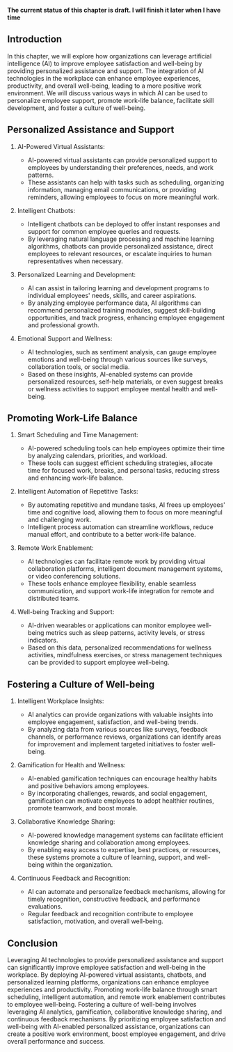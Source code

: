 **The current status of this chapter is draft. I will finish it later when I have time**

Introduction
------------

In this chapter, we will explore how organizations can leverage artificial intelligence (AI) to improve employee satisfaction and well-being by providing personalized assistance and support. The integration of AI technologies in the workplace can enhance employee experiences, productivity, and overall well-being, leading to a more positive work environment. We will discuss various ways in which AI can be used to personalize employee support, promote work-life balance, facilitate skill development, and foster a culture of well-being.

Personalized Assistance and Support
-----------------------------------

1. AI-Powered Virtual Assistants:

   * AI-powered virtual assistants can provide personalized support to employees by understanding their preferences, needs, and work patterns.
   * These assistants can help with tasks such as scheduling, organizing information, managing email communications, or providing reminders, allowing employees to focus on more meaningful work.
2. Intelligent Chatbots:

   * Intelligent chatbots can be deployed to offer instant responses and support for common employee queries and requests.
   * By leveraging natural language processing and machine learning algorithms, chatbots can provide personalized assistance, direct employees to relevant resources, or escalate inquiries to human representatives when necessary.
3. Personalized Learning and Development:

   * AI can assist in tailoring learning and development programs to individual employees' needs, skills, and career aspirations.
   * By analyzing employee performance data, AI algorithms can recommend personalized training modules, suggest skill-building opportunities, and track progress, enhancing employee engagement and professional growth.
4. Emotional Support and Wellness:

   * AI technologies, such as sentiment analysis, can gauge employee emotions and well-being through various sources like surveys, collaboration tools, or social media.
   * Based on these insights, AI-enabled systems can provide personalized resources, self-help materials, or even suggest breaks or wellness activities to support employee mental health and well-being.

Promoting Work-Life Balance
---------------------------

1. Smart Scheduling and Time Management:

   * AI-powered scheduling tools can help employees optimize their time by analyzing calendars, priorities, and workload.
   * These tools can suggest efficient scheduling strategies, allocate time for focused work, breaks, and personal tasks, reducing stress and enhancing work-life balance.
2. Intelligent Automation of Repetitive Tasks:

   * By automating repetitive and mundane tasks, AI frees up employees' time and cognitive load, allowing them to focus on more meaningful and challenging work.
   * Intelligent process automation can streamline workflows, reduce manual effort, and contribute to a better work-life balance.
3. Remote Work Enablement:

   * AI technologies can facilitate remote work by providing virtual collaboration platforms, intelligent document management systems, or video conferencing solutions.
   * These tools enhance employee flexibility, enable seamless communication, and support work-life integration for remote and distributed teams.
4. Well-being Tracking and Support:

   * AI-driven wearables or applications can monitor employee well-being metrics such as sleep patterns, activity levels, or stress indicators.
   * Based on this data, personalized recommendations for wellness activities, mindfulness exercises, or stress management techniques can be provided to support employee well-being.

Fostering a Culture of Well-being
---------------------------------

1. Intelligent Workplace Insights:

   * AI analytics can provide organizations with valuable insights into employee engagement, satisfaction, and well-being trends.
   * By analyzing data from various sources like surveys, feedback channels, or performance reviews, organizations can identify areas for improvement and implement targeted initiatives to foster well-being.
2. Gamification for Health and Wellness:

   * AI-enabled gamification techniques can encourage healthy habits and positive behaviors among employees.
   * By incorporating challenges, rewards, and social engagement, gamification can motivate employees to adopt healthier routines, promote teamwork, and boost morale.
3. Collaborative Knowledge Sharing:

   * AI-powered knowledge management systems can facilitate efficient knowledge sharing and collaboration among employees.
   * By enabling easy access to expertise, best practices, or resources, these systems promote a culture of learning, support, and well-being within the organization.
4. Continuous Feedback and Recognition:

   * AI can automate and personalize feedback mechanisms, allowing for timely recognition, constructive feedback, and performance evaluations.
   * Regular feedback and recognition contribute to employee satisfaction, motivation, and overall well-being.

Conclusion
----------

Leveraging AI technologies to provide personalized assistance and support can significantly improve employee satisfaction and well-being in the workplace. By deploying AI-powered virtual assistants, chatbots, and personalized learning platforms, organizations can enhance employee experiences and productivity. Promoting work-life balance through smart scheduling, intelligent automation, and remote work enablement contributes to employee well-being. Fostering a culture of well-being involves leveraging AI analytics, gamification, collaborative knowledge sharing, and continuous feedback mechanisms. By prioritizing employee satisfaction and well-being with AI-enabled personalized assistance, organizations can create a positive work environment, boost employee engagement, and drive overall performance and success.

